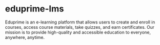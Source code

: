 # eduprime-lms
Eduprime is an e-learning platform that allows users to create and enroll in courses, access course materials, take quizzes, and earn certificates. Our mission is to provide high-quality and accessible education to everyone, anywhere, anytime.

